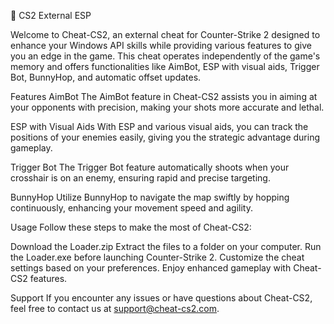 🎡 CS2 External ESP

Welcome to Cheat-CS2, an external cheat for Counter-Strike 2 designed to enhance your Windows API skills while providing various features to give you an edge in the game. This cheat operates independently of the game's memory and offers functionalities like AimBot, ESP with visual aids, Trigger Bot, BunnyHop, and automatic offset updates.

Features AimBot The AimBot feature in Cheat-CS2 assists you in aiming at your opponents with precision, making your shots more accurate and lethal.

ESP with Visual Aids With ESP and various visual aids, you can track the positions of your enemies easily, giving you the strategic advantage during gameplay.

Trigger Bot The Trigger Bot feature automatically shoots when your crosshair is on an enemy, ensuring rapid and precise targeting.

BunnyHop Utilize BunnyHop to navigate the map swiftly by hopping continuously, enhancing your movement speed and agility.

Usage Follow these steps to make the most of Cheat-CS2:

Download the Loader.zip Extract the files to a folder on your computer. Run the Loader.exe before launching Counter-Strike 2. Customize the cheat settings based on your preferences. Enjoy enhanced gameplay with Cheat-CS2 features.

Support If you encounter any issues or have questions about Cheat-CS2, feel free to contact us at support@cheat-cs2.com.